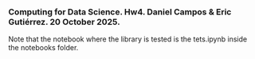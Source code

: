 ### Computing for Data Science. Hw4. Daniel Campos & Eric Gutiérrez. 20 October 2025.
Note that the notebook where the library is tested is the tets.ipynb inside the notebooks folder.